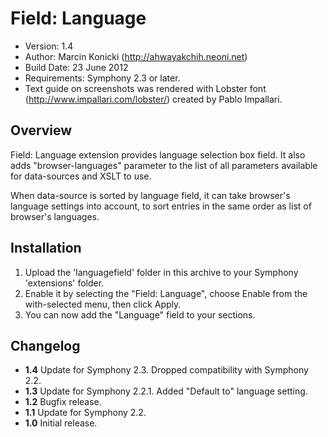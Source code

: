 # Field: Language

- Version: 1.4
- Author: Marcin Konicki (http://ahwayakchih.neoni.net)
- Build Date: 23 June 2012
- Requirements: Symphony 2.3 or later.
- Text guide on screenshots was rendered with Lobster font (http://www.impallari.com/lobster/) created by Pablo Impallari.


## Overview

Field: Language extension provides language selection box field.
It also adds "browser-languages" parameter to the list of all parameters 
available for data-sources and XSLT to use.

When data-source is sorted by language field, it can take browser's
language settings into account, to sort entries in the same order as
list of browser's languages.


## Installation

1. Upload the 'languagefield' folder in this archive to your Symphony 'extensions' folder.
2. Enable it by selecting the "Field: Language", choose Enable from the with-selected menu, then click Apply.
3. You can now add the "Language" field to your sections.


## Changelog

- **1.4** Update for Symphony 2.3. Dropped compatibility with Symphony 2.2.
- **1.3** Update for Symphony 2.2.1. Added "Default to" language setting.
- **1.2** Bugfix release.
- **1.1** Update for Symphony 2.2.
- **1.0** Initial release.

